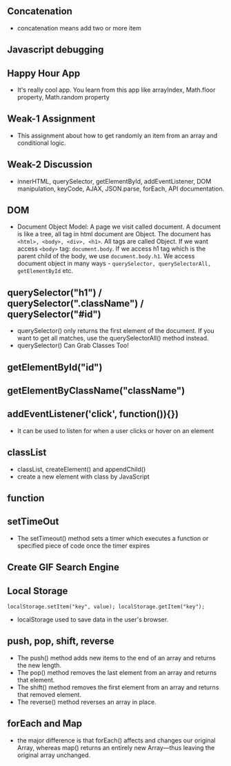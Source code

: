 ## Concatenation
- concatenation means add two or more item

## Javascript debugging

## Happy Hour App
- It's really cool app. You learn from this app like arrayIndex, Math.floor property, Math.random property

## Weak-1 Assignment 
- This assignment about how to get randomly an item from an array and conditional logic. 

## Weak-2 Discussion
- innerHTML, querySelector, getElementById, addEventListener, DOM manipulation, keyCode, AJAX, JSON.parse, forEach, API documentation.

## DOM
- Document Object Model: A page we visit called document. A document is like a tree, all tag in html document are Object. The document has `<html>, <body>, <div>, <h1>`. All tags are called Object. If we want access `<body>` tag: `document.body`. If we access h1 tag which is the parent child of the body, we use `document.body.h1`. We access document object in many ways - `querySelector, querySelectorAll, getElementById` etc.

## querySelector("h1") / querySelector(".className") / querySelector("#id")
- querySelector() only returns the first element of the document. If you want to get all matches, use the querySelectorAll() method instead.
- querySelector() Can Grab Classes Too!

## getElementById("id")

## getElementByClassName("className")
## addEventListener('click', function()){})
- It can be used to listen for when a user clicks or hover on an element


## classList
- classList, createElement() and appendChild()
- create a new element with class by JavaScript
## function

## setTimeOut
- The setTimeout() method sets a timer which executes a function or specified piece of code once the timer expires

## Create GIF Search Engine

## Local Storage
`localStorage.setItem("key", value); localStorage.getItem("key");`
- localStorage used to save data in the user's browser.

## push, pop, shift, reverse
- The push() method adds new items to the end of an array and returns the new length.
- The pop() method removes the last element from an array and returns that element.
- The shift() method removes the first element from an array and returns that removed element.
- The reverse() method reverses an array in place.

## forEach and Map
- the major difference is that forEach() affects and changes our original Array, whereas map() returns an entirely new Array—thus leaving the original array unchanged.